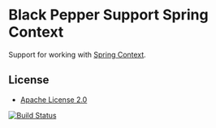 Black Pepper Support Spring Context
===================================

Support for working with
[Spring Context](http://docs.spring.io/spring/docs/current/spring-framework-reference/html/beans.html).

License
-------

* [Apache License 2.0](http://www.apache.org/licenses/LICENSE-2.0.html)

[![Build Status](https://travis-ci.org/BlackPepperSoftware/bp-support-spring-context.svg?branch=master)](https://travis-ci.org/BlackPepperSoftware/bp-support-spring-context)
